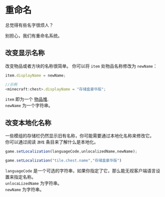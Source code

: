 # 重命名

总觉得有些名字很烦人？  

别担心，我们有重命名系统。

## 改变显示名称

改变物品或者方块的名称很简单。
你可以将 `item` 处物品名称修改为 `newName`：
```js
item.displayName = newName;

//示例
<minecraft:chest>.displayName = "存储盒豪华版";
```
`item` 即为一个 [物品堆](/Vanilla/Items/IItemStack).  
`newName` 为一个字符串。

## 改变本地化名称

一些模组的存储栏仍然显示旧有名称，你可能需要通过本地化名称来修改它。  
你可以通过阅读 `游戏` 条目来了解什么是本地化。
```js
game.setLocalization(languageCode,unlocalizedName,newName);

game.setLocalization("tile.chest.name","存储盒豪华版")
```
`languageCode` 是一个可选的字符串，如果你指定了它，那么能无视客户端语言设置来指定名称。  
`unlocaLizedName` 为字符串。  
`newName` 为字符串。